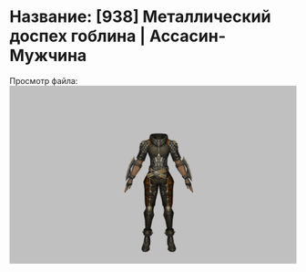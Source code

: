 # Название: [938] Металлический доспех гоблина | Ассасин-Мужчина

Просмотр файла:
![p060004.png](p060004.png)